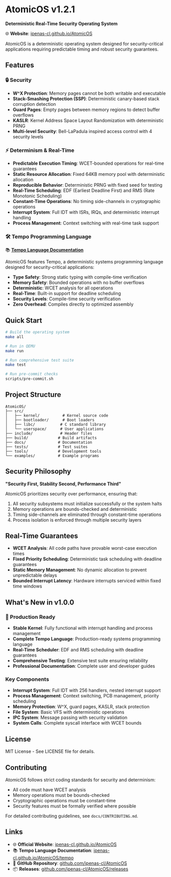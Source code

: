 # AtomicOS v1.2.1

**Deterministic Real-Time Security Operating System**

🌐 **Website**: [ipenas-cl.github.io/AtomicOS](https://ipenas-cl.github.io/AtomicOS)

AtomicOS is a deterministic operating system designed for security-critical applications requiring predictable timing and robust security guarantees.

## Features

### 🔒 Security
- **W^X Protection**: Memory pages cannot be both writable and executable
- **Stack-Smashing Protection (SSP)**: Deterministic canary-based stack corruption detection
- **Guard Pages**: Empty pages between memory regions to detect buffer overflows
- **KASLR**: Kernel Address Space Layout Randomization with deterministic PRNG
- **Multi-level Security**: Bell-LaPadula inspired access control with 4 security levels

### ⚡ Determinism & Real-Time
- **Predictable Execution Timing**: WCET-bounded operations for real-time guarantees
- **Static Resource Allocation**: Fixed 64KB memory pool with deterministic allocation
- **Reproducible Behavior**: Deterministic PRNG with fixed seed for testing
- **Real-Time Scheduling**: EDF (Earliest Deadline First) and RMS (Rate Monotonic Scheduling)
- **Constant-Time Operations**: No timing side-channels in cryptographic operations
- **Interrupt System**: Full IDT with ISRs, IRQs, and deterministic interrupt handling
- **Process Management**: Context switching with real-time task support

### 🛠️ Tempo Programming Language

📚 **[Tempo Language Documentation](https://ipenas-cl.github.io/AtomicOS/tempo)**

AtomicOS features Tempo, a deterministic systems programming language designed for security-critical applications:

- **Type Safety**: Strong static typing with compile-time verification
- **Memory Safety**: Bounded operations with no buffer overflows
- **Deterministic**: WCET analysis for all operations
- **Real-Time**: Built-in support for deadline scheduling
- **Security Levels**: Compile-time security verification
- **Zero Overhead**: Compiles directly to optimized assembly

## Quick Start

```bash
# Build the operating system
make all

# Run in QEMU
make run

# Run comprehensive test suite
make test

# Run pre-commit checks
scripts/pre-commit.sh
```

## Project Structure

```
AtomicOS/
├── src/
│   ├── kernel/          # Kernel source code
│   ├── bootloader/      # Boot loaders
│   ├── libc/           # C standard library
│   └── userspace/      # User applications
├── include/            # Header files
├── build/             # Build artifacts
├── docs/              # Documentation
├── tests/             # Test suites
├── tools/             # Development tools
└── examples/          # Example programs
```

## Security Philosophy

**"Security First, Stability Second, Performance Third"**

AtomicOS prioritizes security over performance, ensuring that:
1. All security subsystems must initialize successfully or the system halts
2. Memory operations are bounds-checked and deterministic
3. Timing side-channels are eliminated through constant-time operations
4. Process isolation is enforced through multiple security layers

## Real-Time Guarantees

- **WCET Analysis**: All code paths have provable worst-case execution times
- **Fixed Priority Scheduling**: Deterministic task scheduling with deadline guarantees
- **Static Memory Management**: No dynamic allocation to prevent unpredictable delays
- **Bounded Interrupt Latency**: Hardware interrupts serviced within fixed time windows

## What's New in v1.0.0

### 🎉 Production Ready
- **Stable Kernel**: Fully functional with interrupt handling and process management
- **Complete Tempo Language**: Production-ready systems programming language
- **Real-Time Scheduler**: EDF and RMS scheduling with deadline guarantees
- **Comprehensive Testing**: Extensive test suite ensuring reliability
- **Professional Documentation**: Complete user and developer guides

### Key Components
- **Interrupt System**: Full IDT with 256 handlers, nested interrupt support
- **Process Management**: Context switching, PCB management, priority scheduling
- **Memory Protection**: W^X, guard pages, KASLR, stack protection
- **File System**: Basic VFS with deterministic operations
- **IPC System**: Message passing with security validation
- **System Calls**: Complete syscall interface with WCET bounds

## License

MIT License - See LICENSE file for details.

## Contributing

AtomicOS follows strict coding standards for security and determinism:
- All code must have WCET analysis
- Memory operations must be bounds-checked
- Cryptographic operations must be constant-time
- Security features must be formally verified where possible

For detailed contributing guidelines, see `docs/CONTRIBUTING.md`.

## Links

- 🌐 **Official Website**: [ipenas-cl.github.io/AtomicOS](https://ipenas-cl.github.io/AtomicOS)
- 📚 **Tempo Language Documentation**: [ipenas-cl.github.io/AtomicOS/tempo](https://ipenas-cl.github.io/AtomicOS/tempo)
- 🔧 **GitHub Repository**: [github.com/ipenas-cl/AtomicOS](https://github.com/ipenas-cl/AtomicOS)
- 📦 **Releases**: [github.com/ipenas-cl/AtomicOS/releases](https://github.com/ipenas-cl/AtomicOS/releases)